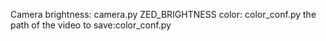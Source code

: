 Camera brightness: camera.py ZED_BRIGHTNESS
color: color_conf.py
the path of the video to save:color_conf.py